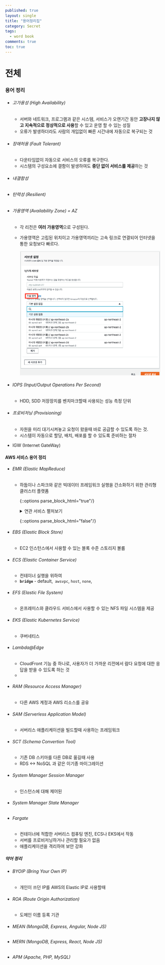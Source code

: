 ```yaml
---
published: true
layout: single
title: "용어정리집"
category: Secret
tags:
  - word book
comments: true
toc: true
---
```


# 전체

### 용어 정리

- ###### 고가용성 (High Availability)
  
  - 서버와 네트워크, 프로그램과 같은 시스템, 서비스가 오랜기간 동안 **고장나지 않고 지속적으로 정상적으로 사용**할 수 있고 운영 할 수 있는 성질
  - 오류가 발생하더라도 사람의 개입없이 빠른 시간내에 자동으로 복구되는 것

- ###### 장애허용 (Fault Tolerant)

  - 다운타임없이 자동으로 서비스의 오류를 복구한다.
  - 시스템의 구성요소에 결함이 발생하여도 **중단 없이 서비스를 제공**하는 것

- ###### 내결함성

- ###### 탄력성 (Resilient)

- ###### 가용영역 (Availability Zone) = AZ

  - 각 리전은 **여러 가용영역**으로 구성된다.

  - 가용영역은 고립된 위치이고 가용영역끼리는 고속 링크로 연결되어 인터넷을 통한 요청보다 빠르다.

    ![가용영역](/assets/images/aws-az-subnet.png)

- ###### IOPS (Input/Output Operations Per Second) 

  - HDD, SDD 저장장치를 벤치마크할때 사용되는 성능 측정 단위

- ###### 프로비저닝 (Provisioning)

  - 자원을 미리 대기시켜놓고 요청이 왔을때 바로 공급할 수 있도록 하는 것.
  - 시스템이 자동으로 할당, 배치, 배포를 할 수 있도록 준비하는 절차

- IGW (Internet GateWay)

#### AWS 서비스 용어 정리

- ###### EMR (Elastic MapReduce)

  - 하둡이나 스파크와 같은 빅데이터 프레임워크 실행을 간소화하기 위한 관리형 클러스터 플랫폼

    {::options parse_block_html="true"/}

    <details><summary markdown="span">연관 서비스 펼처보기</summary> 
    	- S3
    	- DynamoDB
    </details>

    {::options parse_block_html="false"/}

- ###### EBS (Elastic Block Store)

  - EC2 인스턴스에서 사용할 수 있는 블록 수준 스토리지 볼륨

    

- ###### ECS (Elastic Container Service)

  - 컨테이너 실행을 위하여
  - **`bridge`** - default,` awsvpc`, `host`, `none`, 

- ###### EFS (Elastic File System)

  - 온프레미스와 클라우드 서비스에서 사용할 수 있는 NFS 파일 시스템을 제공

- ###### EKS (Elastic Kubernetes Service)

  - 쿠버네티스



- ###### Lambda@Edge

  - CloudFront 기능 중 하나로, 사용자가 더 가까운 리전에서 람다 요청에 대한 응답을 받을 수 있도록 하는 것
  - 

  

- ###### RAM (Resource Access Manager)

  - 다른 AWS 계정과 AWS 리소스를 공유

- ###### SAM (Serverless Application Model)

  - 서버리스 애플리케이션을 빌드할때 사용하는 프레임워크

- ###### SCT (Schema Convertion Tool)

  - 기존 DB 스키마를 다른 DB로 옮길때 사용
  - RDS <-> NoSQL 과 같은 이기종 마이그레이션

- ###### System Manager Session Manager

  - 인스턴스에 대해 제어된

- ###### System Manager State Manager

- ###### Fargate 

  - 컨테이너에 적합한 서버리스 컴퓨팅 엔진, ECS나 EKS에서 작동
  - 서버를 프로비저닝하거나 관리할 필요가 없음
  - 애플리케이션을 격리하여 보안 강화

##### 약어 정리

- ###### BYOIP (Bring Your Own IP) 

  - 개인이 쓰던 IP를 AWS의 Elastic IP로 사용할때

- ###### ROA (Route Origin Authorization)

  - 도메인 이름 등록 기관

- ###### MEAN (MongoDB, Express, Angular, Node JS)

- ###### MERN (MongoDB, Express, React, Node JS)

- ###### APM (Apache, PHP, MySQL)